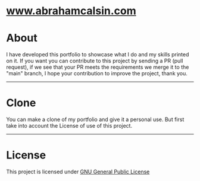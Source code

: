 # www.abrahamcalsin.com

# About

I have developed this portfolio to showcase what I do and my skills printed on it. If you want you can contribute to this project by sending a PR (pull request), if we see that your PR meets the requirements we merge it to the "main" branch, I hope your contribution to improve the project, thank you.

---

# Clone

You can make a clone of my portfolio and give it a personal use. But first take into account the License of use of this project.

---

# License

This project is licensed under [GNU General Public License](LICENSE)
